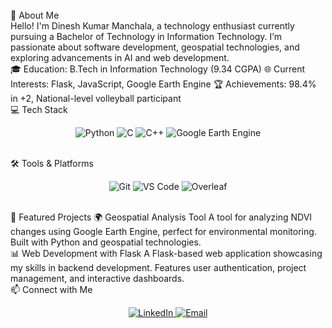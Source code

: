 <br>
🌟 About Me
<br>
Hello! I'm Dinesh Kumar Manchala, a technology enthusiast currently pursuing a Bachelor of Technology in Information Technology. I’m passionate about software development, geospatial technologies, and exploring advancements in AI and web development.

<br>
🎓 Education: B.Tech in Information Technology (9.34 CGPA)
🌐 Current Interests: Flask, JavaScript, Google Earth Engine
🏆 Achievements: 98.4% in +2, National-level volleyball participant

<br>
💻 Tech Stack
<p align="center"> <img src="https://img.shields.io/badge/Python-FFD43B?style=for-the-badge&logo=python&logoColor=blue" alt="Python"/> <img src="https://img.shields.io/badge/C-A8B9CC?style=for-the-badge&logo=c&logoColor=white" alt="C"/> <img src="https://img.shields.io/badge/C++-00599C?style=for-the-badge&logo=c%2B%2B&logoColor=white" alt="C++"/> <img src="https://img.shields.io/badge/Google%20Earth%20Engine-34A853?style=for-the-badge&logo=googleearth&logoColor=white" alt="Google Earth Engine"/> </p> <br>
🛠 Tools & Platforms
<p align="center"> <img src="https://img.shields.io/badge/Git-F05032?style=for-the-badge&logo=git&logoColor=white" alt="Git"/> <img src="https://img.shields.io/badge/VS%20Code-007ACC?style=for-the-badge&logo=visual-studio-code&logoColor=white" alt="VS Code"/> <img src="https://img.shields.io/badge/Overleaf-47A141?style=for-the-badge&logo=overleaf&logoColor=white" alt="Overleaf"/> </p> <br>
🚀 Featured Projects
🌍 Geospatial Analysis Tool
A tool for analyzing NDVI changes using Google Earth Engine, perfect for environmental monitoring. Built with Python and geospatial technologies.

<br>
📊 Web Development with Flask
A Flask-based web application showcasing my skills in backend development. Features user authentication, project management, and interactive dashboards.

<br>
📫 Connect with Me
<p align="center"> <a href="https://www.linkedin.com/in/dinesh-kumar-manchala-a4371329a" target="_blank"> <img src="https://img.shields.io/badge/LinkedIn-0A66C2?style=for-the-badge&logo=linkedin&logoColor=white" alt="LinkedIn"/> </a> <a href="mailto:dineshmanchala1973@gmail.com"> <img src="https://img.shields.io/badge/Email-D14836?style=for-the-badge&logo=gmail&logoColor=white" alt="Email"/> </a> </p>
